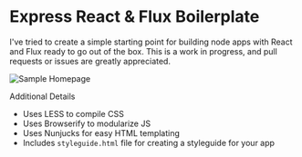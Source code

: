 # Express React & Flux Boilerplate

I've tried to create a simple starting point for building node apps with React and Flux ready to go out of the box. This is a work in progress, and pull requests or issues are greatly appreciated.

![Sample Homepage](https://cloud.githubusercontent.com/assets/1640081/12696344/b581765e-c736-11e5-976a-745e985d1500.png)

Additional Details
* Uses LESS to compile CSS
* Uses Browserify to modularize JS
* Uses Nunjucks for easy HTML templating
* Includes `styleguide.html` file for creating a styleguide for your app
